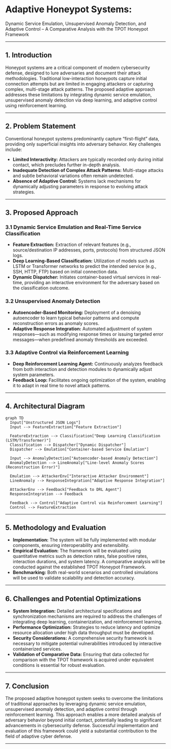 
# Adaptive Honeypot Systems:
Dynamic Service Emulation, Unsupervised Anomaly Detection, and Adaptive Control – A Comparative Analysis with the TPOT Honeypot Framework

---

## 1. Introduction
Honeypot systems are a critical component of modern cybersecurity defense, designed to lure adversaries and document their attack methodologies. Traditional low-interaction honeypots capture initial connection attempts but are limited in engaging attackers or capturing complex, multi-stage attack patterns. The proposed adaptive approach addresses these limitations by integrating dynamic service emulation, unsupervised anomaly detection via deep learning, and adaptive control using reinforcement learning.

---

## 2. Problem Statement
Conventional honeypot systems predominantly capture “first-flight” data, providing only superficial insights into adversary behavior. Key challenges include:
- **Limited Interactivity:** Attackers are typically recorded only during initial contact, which precludes further in-depth analysis.
- **Inadequate Detection of Complex Attack Patterns:** Multi-stage attacks and subtle behavioral variations often remain undetected.
- **Absence of Adaptive Control:** Systems lack mechanisms for dynamically adjusting parameters in response to evolving attack strategies.

---

## 3. Proposed Approach

### 3.1 Dynamic Service Emulation and Real-Time Service Classification
- **Feature Extraction:** Extraction of relevant features (e.g., source/destination IP addresses, ports, protocols) from structured JSON logs.
- **Deep Learning-Based Classification:** Utilization of models such as LSTM or Transformer networks to predict the intended service (e.g., SSH, HTTP, FTP) based on initial connection data.
- **Dynamic Dispatcher:** Initiates container-based virtual services in real-time, providing an interactive environment for the adversary based on the classification outcome.

### 3.2 Unsupervised Anomaly Detection
- **Autoencoder-Based Monitoring:** Deployment of a denoising autoencoder to learn typical behavior patterns and compute reconstruction errors as anomaly scores.
- **Adaptive Response Integration:** Automated adjustment of system responses—such as modifying response times or issuing targeted error messages—when predefined anomaly thresholds are exceeded.

### 3.3 Adaptive Control via Reinforcement Learning
- **Deep Reinforcement Learning Agent:** Continuously analyzes feedback from both interaction and detection modules to dynamically adjust system parameters.
- **Feedback Loop:** Facilitates ongoing optimization of the system, enabling it to adapt in real time to novel attack patterns.

---

## 4. Architectural Diagram

```mermaid
graph TD
  Input["Unstructured JSON Logs"]
  Input --> FeatureExtraction["Feature Extraction"]
  
  FeatureExtraction --> Classification["Deep Learning Classification (LSTM/Transformer)"]
  Classification --> Dispatcher["Dynamic Dispatcher"]
  Dispatcher --> Emulation["Container-based Service Emulation"]
  
  Input --> AnomalyDetection["Autoencoder-based Anomaly Detection"]
  AnomalyDetection --> LineAnomaly["Line-level Anomaly Scores (Reconstruction Error)"]
  
  Emulation --> AttackerEnv["Interactive Attacker Environment"]
  LineAnomaly --> ResponseIntegration["Adaptive Response Integration"]
  
  AttackerEnv --> Feedback["Feedback to DRL Agent"]
  ResponseIntegration --> Feedback
  
  Feedback --> Control["Adaptive Control via Reinforcement Learning"]
  Control --> FeatureExtraction
```

---

## 5. Methodology and Evaluation
- **Implementation:** The system will be fully implemented with modular components, ensuring interoperability and extensibility.
- **Empirical Evaluation:** The framework will be evaluated using quantitative metrics such as detection rates, false positive rates, interaction durations, and system latency. A comparative analysis will be conducted against the established TPOT Honeypot Framework.
- **Benchmarking:** Both real-world scenarios and controlled simulations will be used to validate scalability and detection accuracy.

---

## 6. Challenges and Potential Optimizations
- **System Integration:** Detailed architectural specifications and synchronization mechanisms are required to address the challenges of integrating deep learning, containerization, and reinforcement learning.
- **Performance Optimization:** Strategies to reduce latency and optimize resource allocation under high data throughput must be developed.
- **Security Considerations:** A comprehensive security framework is necessary to mitigate potential vulnerabilities introduced by interactive containerized services.
- **Validation of Comparative Data:** Ensuring that data collected for comparison with the TPOT framework is acquired under equivalent conditions is essential for robust evaluation.

---

## 7. Conclusion
The proposed adaptive honeypot system seeks to overcome the limitations of traditional approaches by leveraging dynamic service emulation, unsupervised anomaly detection, and adaptive control through reinforcement learning. This approach enables a more detailed analysis of adversary behavior beyond initial contact, potentially leading to significant advancements in cybersecurity defense. Successful implementation and evaluation of this framework could yield a substantial contribution to the field of adaptive cyber defense.

---
